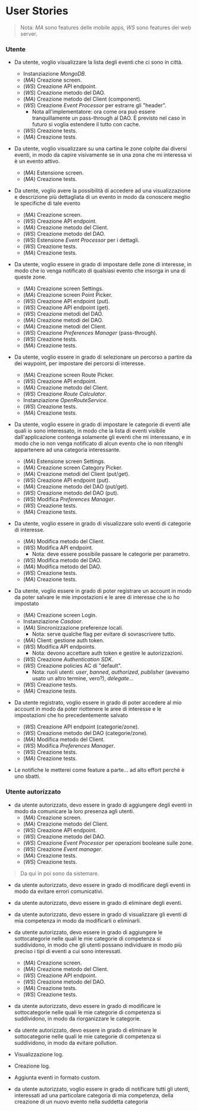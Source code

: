 # User Stories

> Nota: _MA_ sono features delle mobile apps, _WS_ sono features dei web server.

### Utente

- Da utente, voglio visualizzare la lista degli eventi che ci sono in città.
  
  - Instanziazione _MongoDB_.
  - (_MA_) Creazione screen.
  - (_WS_) Creazione API endpoint.
  - (_WS_) Creazione metodo del DAO.
  - (_MA_) Creazione metodo del Client (component).
  - (_WS_) Creazione _Event Processor_ per estrarre gli "header".
    - Nota all'implementatore: ora come ora può essere tranquillamente un pass-through al DAO. È previsto nel caso in futuro si voglia estendere il tutto con cache.
  - (_WS_) Creazione tests.
  - (_MA_) Creazione tests.

- Da utente, voglio visualizzare su una cartina le zone colpite dai diversi eventi, in modo da capire visivamente se in una zona che mi interessa vi è un evento attivo.
  
  - (_MA_) Estensione screen.
  - (_MA_) Creazione tests.

- Da utente, voglio avere la possibilità di accedere ad una visualizzazione e descrizione più dettagliata di un evento in modo da conoscere meglio le specifiche di tale evento
  
  - (_MA_) Creazione screen.
  - (_WS_) Creazione API endpoint.
  - (_MA_) Creazione metodo del Client.
  - (_WS_) Creazione metodo del DAO.
  - (_WS_) Estensione _Event Processor_ per i dettagli.
  - (_WS_) Creazione tests.
  - (_MA_) Creazione tests.

- Da utente, voglio essere in grado di impostare delle zone di interesse, in modo che io venga notificato di qualsiasi evento che insorga in una di queste zone.
  
  - (_MA_) Creazione screen Settings.
  - (_MA_) Creazione screen Point Picker.
  - (_WS_) Creazione API endpoint (put).
  - (_WS_) Creazione API endpoint (get).
  - (_WS_) Creazione metodi del DAO.
  - (_MA_) Creazione metodi del DAO.
  - (_MA_) Creazione metodi del Client.
  - (_WS_) Creazione _Preferences Manager_ (pass-through).
  - (_WS_) Creazione tests.
  - (_MA_) Creazione tests.

- Da utente, voglio essere in grado di selezionare un percorso a partire da dei waypoint, per impostare dei percorsi di interesse.
  
  - (_MA_) Creazione screen Route Picker.
  - (_WS_) Creazione API endpoint.
  - (_MA_) Creazione metodo del Client.
  - (_WS_) Creazione _Route Calculator_.
  - Instanziazione _OpenRouteService_.
  - (_WS_) Creazione tests.
  - (_MA_) Creazione tests.

- Da utente, voglio essere in grado di impostare le categorie di eventi alle quali io sono interessato, in modo che la lista di eventi visibile dall'applicazione contenga solamente gli eventi che mi interessano, e in modo che io non venga notificato di alcun evento che io non ritenghi appartenere ad una categoria interessante.
  
  - (_MA_) Estensione screen Settings.
  - (_MA_) Creazione screen Category Picker.
  - (_MA_) Creazione metodi del Client (put/get).
  - (_WS_) Creazione API endpoint (put).
  - (_MA_) Creazione metodo del DAO (put/get).
  - (_WS_) Creazione metodo del DAO (put).
  - (_WS_) Modifica _Preferences Manager_.
  - (_WS_) Creazione tests.
  - (_MA_) Creazione tests.

- Da utente, voglio essere in grado di visualizzare solo eventi di categorie di interesse.
  
  - (_MA_) Modifica metodo del Client.
  - (_WS_) Modifica API endpoint.
    - Nota: deve essere possibile passare le categorie per parametro.
  - (_WS_) Modifica metodo del DAO.
  - (_MA_) Modifica metodo del DAO.
  - (_WS_) Creazione tests.
  - (_MA_) Creazione tests.

- Da utente, voglio essere in grado di poter registrare un account in modo da poter salvare le mie impostazioni e le aree di interesse che io ho impostato
  
  - (_MA_) Creazione screen Login.
  - Instanziazione _Casdoor_.
  - (_MA_) Sincronizzazione preferenze locali.
    - Nota: serve qualche flag per evitare di sovrascrivere tutto.
  - (_MA_) Client: gestione auth token.
  - (_WS_) Modifica API endpoints.
    - Nota: devono accettare auth token e gestire le autorizzazioni.
  - (_WS_) Creazione _Authentication SDK_.
  - (_WS_) Creazione policies AC di "default".
    - Nota: ruoli utenti: _user_, _banned_, _authorized_, _publisher_ (avevamo usato un altro termine, vero?), _delegate_...
  - (_WS_) Creazione tests.
  - (_MA_) Creazione tests.

- Da utente registrato, voglio essere in grado di poter accedere al mio account in modo da poter riottenere le aree di interesse e le impostazioni che ho precedentemente salvato
  
  - (_WS_) Creazione API endpoint (categorie/zone).
  - (_WS_) Creazione metodo del DAO (categorie/zone).
  - (_MA_) Modifica metodo del Client.
  - (_WS_) Modifica _Preferences Manager_.
  - (_WS_) Creazione tests.
  - (_MA_) Creazione tests.

- Le notifiche le metterei come feature a parte... ad alto effort perchè è uno sbatti.

### Utente autorizzato

- da utente autorizzato, devo essere in grado di aggiungere degli eventi in modo da comunicare la loro presenza agli utenti.
  - (_MA_) Creazione screen.
  - (_MA_) Creazione metodo del Client.
  - (_WS_) Creazione API endpoint.
  - (_WS_) Creazione metodo del DAO.
  - (_WS_) Creazione _Event Processor_ per operazioni booleane sulle zone.
  - (_WS_) Creazione _Event manager_.
  - (_MA_) Creazione tests.
  - (_WS_) Creazione tests.

> Da qui in poi sono da sistemare.

- da utente autorizzato, devo essere in grado di modificare degli eventi in modo da evitare errori comunicativi.

- da utente autorizzato, devo essere in grado di eliminare degli eventi.

- da utente autorizzato, devo essere in grado di visualizzare gli eventi di mia competenza in modo da modificarli o eliminarli.

- da utente autorizzato, devo essere in grado di aggiungere le sottocategorie nelle quali le mie categorie di competenza si suddividono, in modo che gli utenti possano individuare in modo più preciso i tipi di eventi a cui sono interessati.
  
  - (_MA_) Creazione screen.
  - (_MA_) Creazione metodo del Client.
  - (_WS_) Creazione API endpoint.
  - (_WS_) Creazione metodo del DAO.
  - (_MA_) Creazione tests.
  - (_WS_) Creazione tests.

- da utente autorizzato, devo essere in grado di modificare le sottocategorie nelle quali le mie categorie di competenza si suddividono, in modo da riorganizzare le categorie.

- da utente autorizzato, devo essere in grado di eliminare le sottocategorie nelle quali le mie categorie di competenza si suddividono, in modo da evitare pollution.

- Visualizzazione log.

- Creazione log.

- Aggiunta eventi in formato custom.

- da utente autorizzato, voglio essere in grado di notificare tutti gli utenti, interessati ad una particolare categoria di mia competenza, della creazione di un nuovo evento nella suddetta categoria
